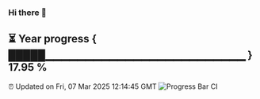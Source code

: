 ### Hi there 👋
⏳ Year progress { █████▁▁▁▁▁▁▁▁▁▁▁▁▁▁▁▁▁▁▁▁▁▁▁▁▁ } 17.95 %
---
⏰ Updated on Fri, 07 Mar 2025 12:14:45 GMT
![Progress Bar CI](https://github.com/Moyi321/Moyi321/workflows/Progress%20Bar%20CI/badge.svg)
